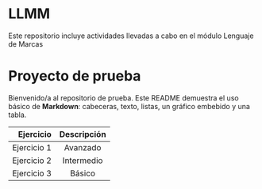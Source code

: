 # LLMM
Este repositorio incluye actividades llevadas a cabo en el módulo Lenguaje de Marcas

# Proyecto de prueba

Bienvenido/a al repositorio de prueba. Este README demuestra el uso básico de **Markdown**: cabeceras, texto, listas, un gráfico embebido y una tabla.

| Ejercicio | Descripción |
|---------:|:-----:|
| Ejercicio 1 | Avanzado |
| Ejercicio 2 | Intermedio |
| Ejercicio 3 | Básico |
